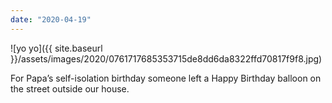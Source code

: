 ```yaml
---
date: "2020-04-19"
---
```


![yo yo]({{ site.baseurl }}/assets/images/2020/0761717685353715de8dd6da8322ffd70817f9f8.jpg)

For Papa’s self-isolation birthday someone left a Happy Birthday balloon on the street outside our house.
